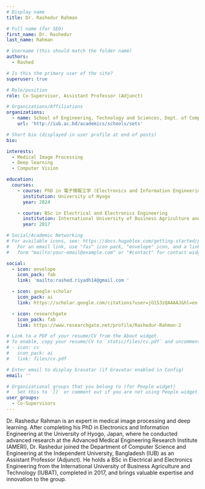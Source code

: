 ```yaml
---
# Display name
title: Dr. Rashedur Rahman

# Full name (for SEO)
first_name: Dr. Rashedur
last_name: Rahman

# Username (this should match the folder name)
authors:
  - Rashed

# Is this the primary user of the site?
superuser: true

# Role/position
role: Co-Supervisor, Assistant Professor (Adjunct) 

# Organizations/Affiliations
organizations:
  - name: School of Engineering, Technology and Sciences, Dept. of Computer Scinece & Engineering, Independent University, Bangladesh.
    url: 'http://iub.ac.bd/academics/schools/sets'

# Short bio (displayed in user profile at end of posts)
bio: 

interests:
  - Medical Image Processing
  - Deep learning
  - Computer Vision

education:
  courses:
    - course: PhD in 電子情報工学 (Electronics and Information Engineering)
      institution: University of Hyogo
      year: 2024

    - course: BSc in Electrical and Electronics Engineering
      institution: International University of Business Agriculture and Technology (IUBAT)
      year: 2017

# Social/Academic Networking
# For available icons, see: https://docs.hugoblox.com/getting-started/page-builder/#icons
#   For an email link, use "fas" icon pack, "envelope" icon, and a link in the
#   form "mailto:your-email@example.com" or "#contact" for contact widget.Artificial Intelligence

social:
  - icon: envelope
    icon_pack: fab
    link: 'mailto:rashed.riyadh14@gmail.com '

  - icon: google-scholar
    icon_pack: ai
    link: https://scholar.google.com/citations?user=jO153zQAAAAJ&hl=en

  - icon: researchgate
    icon_pack: fab
    link: https://www.researchgate.net/profile/Rashedur-Rahman-2

# Link to a PDF of your resume/CV from the About widget.
# To enable, copy your resume/CV to `static/files/cv.pdf` and uncomment the lines below.
# - icon: cv
#   icon_pack: ai
#   link: files/cv.pdf

# Enter email to display Gravatar (if Gravatar enabled in Config)
email: ''

# Organizational groups that you belong to (for People widget)
#   Set this to `[]` or comment out if you are not using People widget.
user_groups:
  - Co-Supervisors
---
```


Dr. Rashedur Rahman is an expert in medical image processing and deep learning. After completing his PhD in Electronics and Information Engineering at the University of Hyogo, Japan, where he conducted advanced research at the Advanced Medical Engineering Research Institute (AMERI), Dr. Rashedur joined the Department of Computer Science and Engineering at the Independent University, Bangladesh (IUB) as an Assistant Professor (Adjunct). He holds a BSc in Electrical and Electronics Engineering from the International University of Business Agriculture and Technology (IUBAT), completed in 2017, and brings valuable expertise and innovation to the group.
